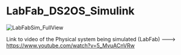 # LabFab_DS2OS_Simulink
![LabFabSim_FullView](https://user-images.githubusercontent.com/88111965/221711108-1d28b9f1-a346-4fd3-9f25-301526560356.png)

Link to video of the Physical system being simulated (LabFab) ---> https://www.youtube.com/watch?v=5_MvuACnVRw

